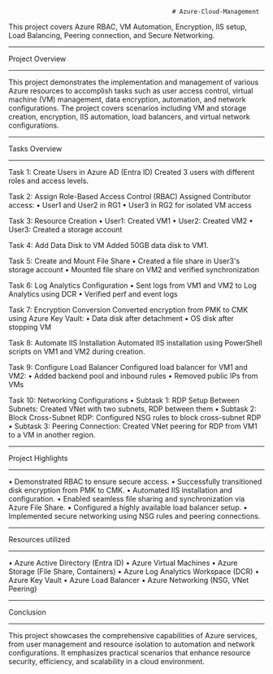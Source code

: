                                                  # Azure-Cloud-Management
This project covers Azure RBAC, VM Automation, Encryption, IIS setup, Load Balancing, Peering connection, and Secure Networking.
____________________________________________________________________________________________________________________________

Project Overview
____________________________________________________________________________________________________________________________

This project demonstrates the implementation and management of various Azure resources to accomplish tasks such as user access control, virtual machine (VM) management, data encryption, automation, and network configurations. The project covers scenarios including VM and storage creation, encryption, IIS automation, load balancers, and virtual network configurations.

____________________________________________________________________________________________________________________________

Tasks Overview
____________________________________________________________________________________________________________________________

Task 1: Create Users in Azure AD (Entra ID)
Created 3 users with different roles and access levels.

Task 2: Assign Role-Based Access Control (RBAC)
Assigned Contributor access:
•	User1 and User2 in RG1
•	User3 in RG2 for isolated VM access

Task 3: Resource Creation
•	User1: Created VM1
•	User2: Created VM2
•	User3: Created a storage account

Task 4: Add Data Disk to VM
Added 50GB data disk to VM1.

Task 5: Create and Mount File Share
•	Created a file share in User3's storage account
•	Mounted file share on VM2 and verified synchronization

Task 6: Log Analytics Configuration
•	Sent logs from VM1 and VM2 to Log Analytics using DCR
•	Verified perf and event logs

Task 7: Encryption Conversion
Converted encryption from PMK to CMK using Azure Key Vault:
•	Data disk after detachment
•	OS disk after stopping VM

Task 8: Automate IIS Installation
Automated IIS installation using PowerShell scripts on VM1 and VM2 during creation.

Task 9: Configure Load Balancer
Configured load balancer for VM1 and VM2:
•	Added backend pool and inbound rules
•	Removed public IPs from VMs

Task 10: Networking Configurations
•	Subtask 1: RDP Setup Between Subnets: Created VNet with two subnets, RDP between them
•	Subtask 2: Block Cross-Subnet RDP: Configured NSG rules to block cross-subnet RDP
•	Subtask 3: Peering Connection: Created VNet peering for RDP from VM1 to a VM in another region.

____________________________________________________________________________________________________________________________

Project Highlights
____________________________________________________________________________________________________________________________

•	Demonstrated RBAC to ensure secure access.
•	Successfully transitioned disk encryption from PMK to CMK.
•	Automated IIS installation and configuration.
•	Enabled seamless file sharing and synchronization via Azure File Share.
•	Configured a highly available load balancer setup.
•	Implemented secure networking using NSG rules and peering connections.
____________________________________________________________________________________________________________________________

Resources utilized
____________________________________________________________________________________________________________________________

•	Azure Active Directory (Entra ID)
•	Azure Virtual Machines
•	Azure Storage (File Share, Containers)
•	Azure Log Analytics Workspace (DCR)
•	Azure Key Vault
•	Azure Load Balancer
•	Azure Networking (NSG, VNet Peering)
____________________________________________________________________________________________________________________________

Conclusion
____________________________________________________________________________________________________________________________

This project showcases the comprehensive capabilities of Azure services, from user management and resource isolation to automation and network configurations. It emphasizes practical scenarios that enhance resource security, efficiency, and scalability in a cloud environment.

